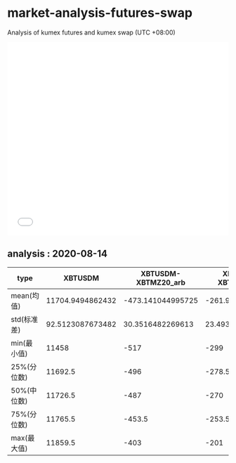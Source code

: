 # market-analysis-futures-swap
Analysis of kumex futures and kumex swap (UTC +08:00)

<iframe width="100%" height="440" src="./data.html" frameborder="no" border="0" scrolling="no"></iframe>

## analysis : 2020-08-14

type|XBTUSDM|XBTUSDM-XBTMZ20_arb|XBTUSDM-XBTMU20_arb|
---|---|---|---
mean(均值) | 11704.9494862432 | -473.141044995725 | -261.958983038452
std(标准差) | 92.5123087673482 | 30.3516482269613 | 23.4931961973914
min(最小值) | 11458 | -517 | -299
25%(分位数) | 11692.5 | -496 | -278.5
50%(中位数) | 11726.5 | -487 | -270
75%(分位数) | 11765.5 | -453.5 | -253.5
max(最大值) | 11859.5 | -403 | -201
